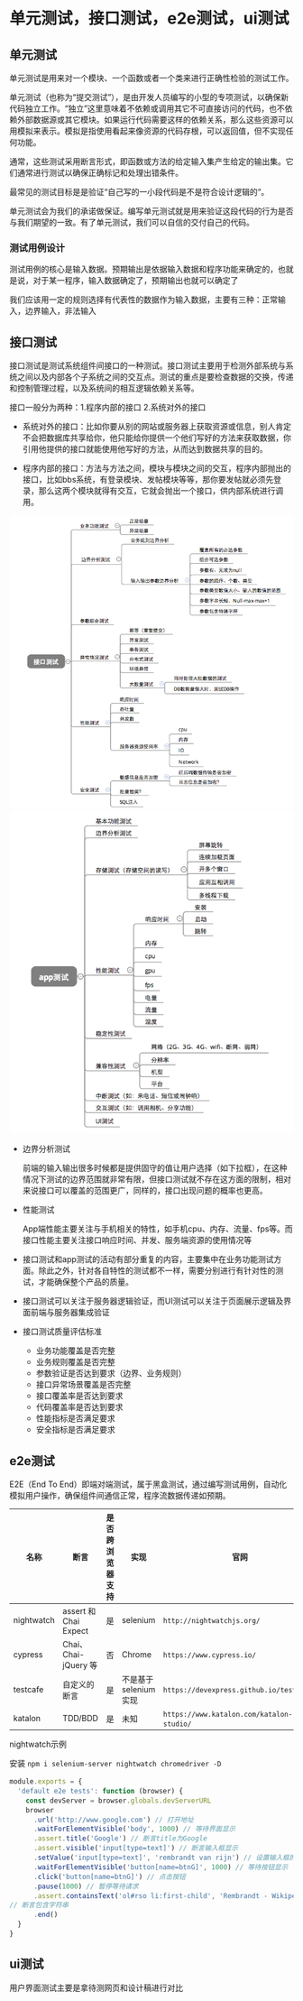 # 单元测试，接口测试，e2e测试，ui测试

## 单元测试

单元测试是用来对一个模块、一个函数或者一个类来进行正确性检验的测试工作。

单元测试（也称为“提交测试”），是由开发人员编写的小型的专项测试，以确保新代码独立工作。“独立”这里意味着不依赖或调用其它不可直接访问的代码，也不依赖外部数据源或其它模块。如果运行代码需要这样的依赖关系，那么这些资源可以用模拟来表示。模拟是指使用看起来像资源的代码存根，可以返回值，但不实现任何功能。

通常，这些测试采用断言形式，即函数或方法的给定输入集产生给定的输出集。它们通常进行测试以确保正确标记和处理出错条件。

最常见的测试目标是是验证“自己写的一小段代码是不是符合设计逻辑的“。

单元测试会为我们的承诺做保证。编写单元测试就是用来验证这段代码的行为是否与我们期望的一致。有了单元测试，我们可以自信的交付自己的代码。

### 测试用例设计

测试用例的核心是输入数据。预期输出是依据输入数据和程序功能来确定的，也就是说，对于某一程序，输入数据确定了，预期输出也就可以确定了

我们应该用一定的规则选择有代表性的数据作为输入数据，主要有三种：正常输入，边界输入，非法输入

## 接口测试

接口测试是测试系统组件间接口的一种测试。接口测试主要用于检测外部系统与系统之间以及内部各个子系统之间的交互点。测试的重点是要检查数据的交换，传递和控制管理过程，以及系统间的相互逻辑依赖关系等。

接口一般分为两种：1.程序内部的接口 2.系统对外的接口

- 系统对外的接口：比如你要从别的网站或服务器上获取资源或信息，别人肯定不会把数据库共享给你，他只能给你提供一个他们写好的方法来获取数据，你引用他提供的接口就能使用他写好的方法，从而达到数据共享的目的。

- 程序内部的接口：方法与方法之间，模块与模块之间的交互，程序内部抛出的接口，比如bbs系统，有登录模块、发帖模块等等，那你要发帖就必须先登录，那么这两个模块就得有交互，它就会抛出一个接口，供内部系统进行调用。

![后端接口测试](../img/test-server.png)
![app测试](../img/test-app.png)

- 边界分析测试

    前端的输入输出很多时候都是提供固守的值让用户选择（如下拉框），在这种情况下测试的边界范围就非常有限，但接口测试就不存在这方面的限制，相对来说接口可以覆盖的范围更广，同样的，接口出现问题的概率也更高。
- 性能测试

    App端性能主要关注与手机相关的特性，如手机cpu、内存、流量、fps等。而接口性能主要关注接口响应时间、并发、服务端资源的使用情况等

- 接口测试和app测试的活动有部分重复的内容，主要集中在业务功能测试方面。除此之外，针对各自特性的测试都不一样，需要分别进行有针对性的测试，才能确保整个产品的质量。
- 接口测试可以关注于服务器逻辑验证，而UI测试可以关注于页面展示逻辑及界面前端与服务器集成验证

- 接口测试质量评估标准
  - 业务功能覆盖是否完整
  - 业务规则覆盖是否完整
  - 参数验证是否达到要求（边界、业务规则）
  - 接口异常场景覆盖是否完整
  - 接口覆盖率是否达到要求
  - 代码覆盖率是否达到要求
  - 性能指标是否满足要求
  - 安全指标是否满足要求

## e2e测试

E2E（End To End）即端对端测试，属于黑盒测试，通过编写测试用例，自动化模拟用户操作，确保组件间通信正常，程序流数据传递如预期。

名称 | 断言 | 是否跨浏览器支持 | 实现 | 官网 | 是否开源
-- | -- | -- | -- | -- | --
nightwatch | assert 和 Chai Expect | 是 | selenium | `http://nightwatchjs.org/` | 是
cypress | Chai、Chai-jQuery 等 | 否 | Chrome | `https://www.cypress.io/` | 是
testcafe | 自定义的断言 | 是 | 不是基于 selenium 实现 | `https://devexpress.github.io/testcafe/` | 是
katalon | TDD/BDD | 是 | 未知 | `https://www.katalon.com/katalon-studio/` | 否

nightwatch示例

安装
`npm i selenium-server nightwatch chromedriver -D`

```javascript
module.exports = {
  'default e2e tests': function (browser) {
    const devServer = browser.globals.devServerURL
    browser
      .url('http://www.google.com') // 打开地址
      .waitForElementVisible('body', 1000) // 等待界面显示
      .assert.title('Google') // 断言title为Google
      .assert.visible('input[type=text]') // 断言输入框显示
      .setValue('input[type=text]', 'rembrandt van rijn') // 设置输入框的值
      .waitForElementVisible('button[name=btnG]', 1000) // 等待按钮显示
      .click('button[name=btnG]') // 点击按钮
      .pause(1000) // 暂停等待请求
      .assert.containsText('ol#rso li:first-child', 'Rembrandt - Wikipedia')
// 断言包含字符串
      .end()
  }
}
```

## ui测试

用户界面测试主要是拿待测网页和设计稿进行对比
